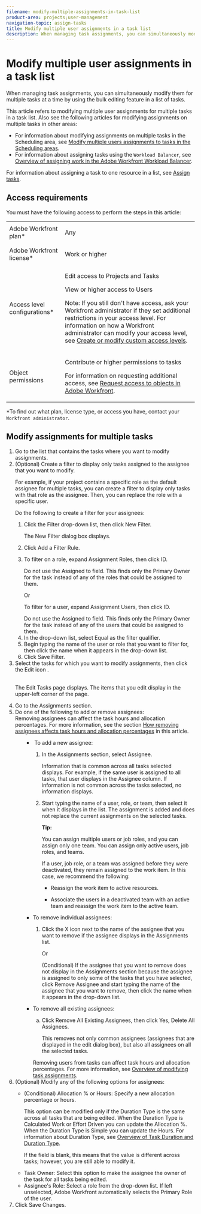 ```yaml
---
filename: modify-multiple-assignments-in-task-list
product-area: projects;user-management
navigation-topic: assign-tasks
title: Modify multiple user assignments in a task list
description: When managing task assignments, you can simultaneously modify them for multiple tasks at a time by using the bulk editing feature in a list of tasks.
---
```


# Modify multiple user assignments in a task list

When managing task assignments, you can simultaneously modify them for multiple tasks at a time by using the bulk editing feature in a list of tasks. 

This article refers to modifying multiple user assignments for multiple tasks in a task list. Also see the following articles for modifying assignments on multiple tasks in other areas:

* For information about modifying assignments on multiple tasks in the Scheduling area, see [Modify multiple users assignments to tasks in the Scheduling areas](../../../resource-mgmt/resource-scheduling/modify-multipl-assignments-scheduling-areas.md).
* For information about assigning tasks using the `Workload Balancer`, see [Overview of assigning work in the Adobe Workfront Workload Balancer](../../../resource-mgmt/workload-balancer/assign-work-in-workload-balancer.md).

For information about assigning a task to one resource in a list, see [Assign tasks](../../../manage-work/tasks/assign-tasks/assign-tasks.md).

## Access requirements

You must have the following access to perform the steps in this article:

<table cellspacing="0"> 
 <col> 
 <col> 
 <tbody> 
  <tr> 
   <td role="rowheader"><span>Adobe Workfront</span> plan*</td> 
   <td> <p>Any</p> </td> 
  </tr> 
  <tr> 
   <td role="rowheader"><span>Adobe Workfront</span> license*</td> 
   <td> <p><span>Work</span> or higher</p> </td> 
  </tr> 
  <tr> 
   <td role="rowheader">Access level configurations*</td> 
   <td> <p>Edit access to Projects and Tasks</p> <p>View or higher access to Users</p> <p>Note: If you still don't have access, ask your <span>Workfront administrator</span> if they set additional restrictions in your access level. For information on how a <span>Workfront administrator</span> can modify your access level, see <a href="../../../administration-and-setup/add-users/configure-and-grant-access/create-modify-access-levels.md" class="MCXref xref">Create or modify custom access levels</a>.</p> </td> 
  </tr> 
  <tr> 
   <td role="rowheader">Object permissions</td> 
   <td> <p>Contribute or higher permissions to tasks</p> <p>For information on requesting additional access, see <a href="../../../workfront-basics/grant-and-request-access-to-objects/request-access.md" class="MCXref xref">Request access to objects in Adobe Workfront</a>.</p> </td> 
  </tr> 
 </tbody> 
</table>

&#42;To find out what plan, license type, or access you have, contact your `Workfront administrator`.

##

<!--
When to modify user assignments on tasks You might want to modify the user assignments for multiple tasks for a variety of reasons, including the following: Users join or leave your team A user takes a vacation that extends beyond task due dates Note: When assigning users to work, their availability according to their schedules affects the Planned and Projected Dates of tasks. For information about schedules, see Create a schedule. A specific role or user is set as the assignee for multiple tasks and you want to quickly modify all items to be assigned to a different user or role How removing assignees affects task hours and allocation percentages Removing users can affect task hours and allocation percentages. The effect that removing a user has on the task depends on the Duration Type that was selected for the task. For information about Duration Type, see Overview of Task Duration and Duration Type. When you delete a user from a task with the following Duration Types: Simple: The planned hours assigned to that user are subtracted from the task’s total planned hours. Important: This could negatively affect your project plan because it changes the total planned hours for the task and the project. Effort Driven: The allocation percentage does not change for other users. Calculated Assignment: The allocation percentages of other users are adjusted so that the total equals 100%. Calculated Work: The allocation percentage does not change for other users.
-->

## Modify assignments for multiple tasks

<ol> 
 <li value="1">Go to the list that contains the tasks where you want to modify assignments.</li> 
 <li value="2">(Optional) Create a filter to display only tasks assigned to the assignee that you want to modify.<p>For example, if your project contains a specific role as the default assignee for multiple tasks, you can create a filter to display only tasks with that role as the assignee. Then, you can replace the role with a specific user. </p><p>Do the following to create a filter for your assignees:</p> 
  <ol> 
   <li value="1"><p>Click the <span class="bold">Filter</span> drop-down list, then click <span class="bold">New Filter.</span></p><p>The New Filter dialog box displays.</p></li> 
   <li value="2">Click <span class="bold">Add a Filter Rule.</span></li> 
   <li value="3"><p>To filter on a role, expand <span class="bold">Assignment Roles</span>, then click <span class="bold">ID</span>.</p><note type="tip">
     Do not use the 
     <span class="bold">Assigned to</span> field. This finds only the Primary Owner for the task instead of any of the roles that could be assigned to them. 
    </note><p>Or</p><p>To filter for a user, expand <span class="bold">Assignment Users,</span> then click <span class="bold">ID.</span></p><note type="tip">
     Do not use the 
     <span class="bold">Assigned to</span> field. This finds only the Primary Owner for the task instead of any of the users that could be assigned to them. 
    </note></li> 
   <li value="4">In the drop-down list, select <span class="bold">Equal</span> as the filter qualifier.</li> 
   <li value="5">Begin typing the name of the user or role that you want to filter for, then click the name when it appears in the drop-down list.</li> 
   <li value="6">Click <span class="bold">Save Filter.</span></li> 
  </ol></li> 
 <li value="3"> Select the tasks for which you want to modify assignments, then click the Edit icon . <p> <br>The Edit Tasks page displays. The items that you edit display in the upper-left corner of the page.</p> </li> 
 <li value="4">Go to the <span class="bold">Assignments</span> section.</li> 
 <li value="5">Do one of the following to add or remove assignees:<br><note type="important">
   Removing assignees can affect the task hours and allocation percentages. For more information, see the section 
   <a href="#removing-assignees-affects-task-hours-and-allocation-percentage" class="MCXref xref">How removing assignees affects task hours and allocation percentages</a> in this article. 
  </note> 
  <ol> 
   <ul> 
    <li>&nbsp;To add a new assignee: 
     <ol> 
      <li value="1"><p>In the <span class="bold">Assignments</span> section, select <span class="bold">Assignee</span>.&nbsp;</p><p>Information that is common across all tasks selected displays. For example, if the same user is assigned to all tasks, that user displays in the <span class="bold">Assignee</span>&nbsp;column. If information is not common across the tasks selected, no information displays.</p></li> 
      <li value="2"><p>Start typing the name of a user, role, or team, then select it when it displays in the list. The assignment is added and does not replace the current assignments on the selected tasks.</p> 
       <div class="tip_one-tip-with_bullets" data-mc-autonum="<b>Tip: </b>"> <span class="autonumber"><span><b>Tip: </b></span></span> 
        <p>You can assign multiple users or job roles, and you can assign only one team. <span>You can assign only active users, <span>job roles</span>, and teams.</span></p> 
        <p><span>If a user, <span>job role</span>, or a team was assigned before they were deactivated, they remain assigned to the work item. In this case, we recommend the following:</span></p> 
        <ul> 
         <li><p><span>Reassign the work item to active resources.</span></p></li> 
         <li><p><span>Associate the users in a deactivated team with an active team and reassign the work item to the active team.</span></p></li> 
        </ul> 
       </div></li> 
     </ol></li> 
    <li>To remove individual assignees: 
     <ol> 
      <li value="1"><p>Click the <span class="bold">X icon</span> next to the name of the assignee that you want to remove if the assignee displays in the Assignments list.</p><p>Or</p><p>(Conditional) If the assignee that you want to remove does not display in the Assignments section because the assignee is assigned to only some of the tasks that you have selected, click <span class="bold">Remove Assignee</span> and start typing the name of the assignee that you want to remove, then click the name when it appears in the drop-down list.</p></li> 
     </ol></li> 
    <li>To remove all existing assignees: 
     <ol style="list-style-type: lower-alpha;"> 
      <li value="1"><p>Click <span class="bold">Remove All Existing Assignees</span>, then click <span class="bold">Yes, Delete All Assignees</span>.</p><p>This removes not only common assignees (assignees that are displayed in the edit&nbsp;dialog box), but also all assignees on all the selected tasks.</p></li> 
     </ol></li> <note type="tip">
     Removing users from tasks can affect task hours and allocation percentages.&nbsp;For more information, see 
     <a href="../../../manage-work/tasks/assign-tasks/modify-task-assignments-overview.md" class="MCXref xref">Overview of modifying task assignments</a>. 
    </note> 
   </ul> 
  </ol></li> 
 <li value="6">(Optional) Modify any of the following options for assignees:<br> 
  <ul> 
   <li><p>(Conditional)<span class="bold"> Allocation % or Hours</span>: Specify a new allocation percentage or hours. </p> <note type="note">  
     <p>This option can be modified only if the Duration Type is the same across all tasks that are being edited. When the Duration Type is Calculated Work or Effort Driven you can update the Allocation %. When the Duration&nbsp;Type is Simple you can update the Hours. For information about Duration&nbsp;Type, see <a href="../../../manage-work/tasks/taskdurtn/task-duration-and-duration-type.md" class="MCXref xref">Overview of Task Duration and Duration Type</a>.</p> 
     <p>If the field is blank, this means that the value is different across tasks; however, you are still able to modify it.</p> 
    </note></li> 
   <li><span class="bold">Task Owner</span>: Select this option to make the assignee the owner of the task for all tasks being edited.</li> 
   <li><span class="bold">Assignee's Role</span>: Select a role from the drop-down list. If left unselected, <span>Adobe Workfront</span> automatically selects the Primary Role of the user. </li> 
  </ul></li> 
 <li value="7">Click <span class="bold">Save Changes.</span></li> 
</ol>

